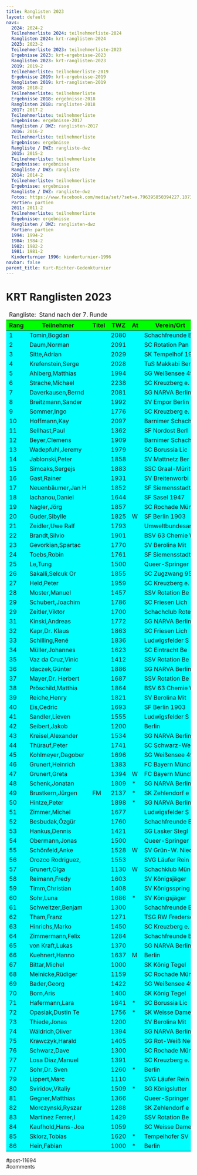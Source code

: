 ```yaml
---
title: Ranglisten 2023 
layout: default
navs:
  2024: 2024-2
  Teilnehmerliste 2024: teilnehmerliste-2024
  Ranglisten 2024: krt-ranglisten-2024
  2023: 2023-2
  Teilnehmerliste 2023: teilnehmerliste-2023
  Ergebnisse 2023: krt-ergebnisse-2023
  Ranglisten 2023: krt-ranglisten-2023
  2019: 2019-2
  Teilnehmerliste: teilnehmerliste-2019
  Ergebnisse 2019: krt-ergebnisse-2019
  Ranglisten 2019: krt-ranglisten-2019
  2018: 2018-2
  Teilnehmerliste: teilnehmerliste
  Ergebnisse 2018: ergebnisse-2018
  Ranglisten 2018: ranglisten-2018
  2017: 2017-2
  Teilnehmerliste: teilnehmerliste
  Ergebnisse: ergebnisse-2017
  Ranglisten / DWZ: ranglisten-2017
  2016: 2016-2
  Teilnehmerliste: teilnehmerliste
  Ergebnisse: ergebnisse
  Rangliste / DWZ: rangliste-dwz
  2015: 2015-2
  Teilnehmerliste: teilnehmerliste
  Ergebnisse: ergebnisse
  Rangliste / DWZ: rangliste
  2014: 2014-2
  Teilnehmerliste: teilnehmerliste
  Ergebnisse: ergebnisse
  Rangliste / DWZ: rangliste-dwz
  Fotos: https://www.facebook.com/media/set/?set=a.796395850394227.1073741841.214119148621903&type=1
  Partien: partien
  2011: 2011-2
  Teilnehmerliste: teilnehmerliste
  Ergebnisse: ergebnisse
  Ranglisten / DWZ: ranglisten-dwz
  Partien: partien
  1994: 1994-2
  1984: 1984-2
  1982: 1982-2
  1981: 1981-2
  Kinderturnier 1996: kinderturnier-1996
navbar: false
parent_title: Kurt-Richter-Gedenkturnier
---
```

<div class="post-11694 page type-page status-publish hentry" id="post-11694">
<h1 class="entry-title">KRT Ranglisten 2023</h1>
<div class="entry-content">
<table class="clean swiss footable">
<thead>
<tr>
<td colspan="13">Rangliste:  Stand nach der 7. Runde</td>
</tr>
<tr bgcolor="#00FF00">
<th>Rang</th>
<th>Teilnehmer</th>
<th>Titel</th>
<th>TWZ</th>
<th>At</th>
<th>Verein/Ort</th>
<th>Land</th>
<th>S</th>
<th>R</th>
<th>V</th>
<th>Punkte</th>
<th>Buchh</th>
<th>SoBerg</th>
</tr>
</thead>
<tbody>
<tr bgcolor="#00FFFF">
<td>1</td>
<td>Tomin,Bogdan</td>
<td></td>
<td>2080</td>
<td></td>
<td>Schachfreunde B</td>
<td>SRB</td>
<td>5</td>
<td>2</td>
<td>0</td>
<td>6.0</td>
<td>34.0</td>
<td>28.50</td>
</tr>
<tr bgcolor="#00FFFF">
<td>2</td>
<td>Daum,Norman</td>
<td></td>
<td>2091</td>
<td></td>
<td>SC Rotation Pan</td>
<td>GER</td>
<td>5</td>
<td>2</td>
<td>0</td>
<td>6.0</td>
<td>31.5</td>
<td>25.75</td>
</tr>
<tr bgcolor="#00FFFF">
<td>3</td>
<td>Sitte,Adrian</td>
<td></td>
<td>2029</td>
<td></td>
<td>SK Tempelhof 19</td>
<td>GER</td>
<td>5</td>
<td>1</td>
<td>1</td>
<td>5.5</td>
<td>31.5</td>
<td>22.50</td>
</tr>
<tr bgcolor="#00FFFF">
<td>4</td>
<td>Krefenstein,Serge</td>
<td></td>
<td>2028</td>
<td></td>
<td>TuS Makkabi Ber</td>
<td>GER</td>
<td>4</td>
<td>3</td>
<td>0</td>
<td>5.5</td>
<td>31.0</td>
<td>23.50</td>
</tr>
<tr bgcolor="#00FFFF">
<td>5</td>
<td>Ahlberg,Matthias</td>
<td></td>
<td>1994</td>
<td></td>
<td>SG Weißensee 49</td>
<td>GER</td>
<td>5</td>
<td>1</td>
<td>1</td>
<td>5.5</td>
<td>29.5</td>
<td>21.25</td>
</tr>
<tr bgcolor="#00FFFF">
<td>6</td>
<td>Strache,Michael</td>
<td></td>
<td>2238</td>
<td></td>
<td>SC Kreuzberg e.</td>
<td>GER</td>
<td>4</td>
<td>2</td>
<td>1</td>
<td>5.0</td>
<td>33.0</td>
<td>22.25</td>
</tr>
<tr bgcolor="#00FFFF">
<td>7</td>
<td>Daverkausen,Bernd</td>
<td></td>
<td>2081</td>
<td></td>
<td>SG NARVA Berlin</td>
<td>GER</td>
<td>3</td>
<td>4</td>
<td>0</td>
<td>5.0</td>
<td>29.5</td>
<td>20.25</td>
</tr>
<tr bgcolor="#00FFFF">
<td>8</td>
<td>Breitzmann,Sander</td>
<td></td>
<td>1992</td>
<td></td>
<td>SV Empor Berlin</td>
<td>GER</td>
<td>3</td>
<td>4</td>
<td>0</td>
<td>5.0</td>
<td>29.0</td>
<td>21.00</td>
</tr>
<tr bgcolor="#00FFFF">
<td>9</td>
<td>Sommer,Ingo</td>
<td></td>
<td>1776</td>
<td></td>
<td>SC Kreuzberg e.</td>
<td>GER</td>
<td>5</td>
<td>0</td>
<td>2</td>
<td>5.0</td>
<td>28.0</td>
<td>16.50</td>
</tr>
<tr bgcolor="#00FFFF">
<td>10</td>
<td>Hoffmann,Kay</td>
<td></td>
<td>2097</td>
<td></td>
<td>Barnimer Schach</td>
<td>GER</td>
<td>3</td>
<td>4</td>
<td>0</td>
<td>5.0</td>
<td>26.0</td>
<td>17.25</td>
</tr>
<tr bgcolor="#00FFFF">
<td>11</td>
<td>Sellhast,Paul</td>
<td></td>
<td>1362</td>
<td></td>
<td>SF Nordost Berl</td>
<td>GER</td>
<td>5</td>
<td>0</td>
<td>2</td>
<td>5.0</td>
<td>24.5</td>
<td>16.50</td>
</tr>
<tr bgcolor="#00FFFF">
<td>12</td>
<td>Beyer,Clemens</td>
<td></td>
<td>1909</td>
<td></td>
<td>Barnimer Schach</td>
<td>GER</td>
<td>4</td>
<td>1</td>
<td>2</td>
<td>4.5</td>
<td>31.0</td>
<td>17.75</td>
</tr>
<tr bgcolor="#00FFFF">
<td>13</td>
<td>Wadepfuhl,Jeremy</td>
<td></td>
<td>1979</td>
<td></td>
<td>SC Borussia Lic</td>
<td>GER</td>
<td>4</td>
<td>1</td>
<td>2</td>
<td>4.5</td>
<td>30.5</td>
<td>17.25</td>
</tr>
<tr bgcolor="#00FFFF">
<td>14</td>
<td>Jablonski,Peter</td>
<td></td>
<td>1858</td>
<td></td>
<td>SV Mattnetz Ber</td>
<td>GER</td>
<td>4</td>
<td>1</td>
<td>2</td>
<td>4.5</td>
<td>28.5</td>
<td>16.25</td>
</tr>
<tr bgcolor="#00FFFF">
<td>15</td>
<td>Simcaks,Sergejs</td>
<td></td>
<td>1883</td>
<td></td>
<td>SSC Graal-Mürit</td>
<td>LAT</td>
<td>4</td>
<td>1</td>
<td>2</td>
<td>4.5</td>
<td>28.5</td>
<td>14.50</td>
</tr>
<tr bgcolor="#00FFFF">
<td>16</td>
<td>Gast,Rainer</td>
<td></td>
<td>1931</td>
<td></td>
<td>SV Breitenworbi</td>
<td>GER</td>
<td>3</td>
<td>3</td>
<td>1</td>
<td>4.5</td>
<td>28.0</td>
<td>17.25</td>
</tr>
<tr bgcolor="#00FFFF">
<td>17</td>
<td>Neuenbäumer,Jan H</td>
<td></td>
<td>1852</td>
<td></td>
<td>SF Siemensstadt</td>
<td>GER</td>
<td>3</td>
<td>3</td>
<td>1</td>
<td>4.5</td>
<td>26.5</td>
<td>15.00</td>
</tr>
<tr bgcolor="#00FFFF">
<td>18</td>
<td>Iachanou,Daniel</td>
<td></td>
<td>1644</td>
<td></td>
<td>SF Sasel 1947</td>
<td>GER</td>
<td>3</td>
<td>3</td>
<td>1</td>
<td>4.5</td>
<td>26.0</td>
<td>15.75</td>
</tr>
<tr bgcolor="#00FFFF">
<td>19</td>
<td>Nagler,Jörg</td>
<td></td>
<td>1857</td>
<td></td>
<td>SC Rochade Münc</td>
<td>GER</td>
<td>4</td>
<td>1</td>
<td>2</td>
<td>4.5</td>
<td>26.0</td>
<td>13.25</td>
</tr>
<tr bgcolor="#00FFFF">
<td>20</td>
<td>Guder,Sibylle</td>
<td></td>
<td>1825</td>
<td>W</td>
<td>SF Berlin 1903</td>
<td>GER</td>
<td>4</td>
<td>1</td>
<td>2</td>
<td>4.5</td>
<td>25.0</td>
<td>13.75</td>
</tr>
<tr bgcolor="#00FFFF">
<td>21</td>
<td>Zeidler,Uwe Ralf</td>
<td></td>
<td>1793</td>
<td></td>
<td>Umweltbundesamt</td>
<td>GER</td>
<td>3</td>
<td>3</td>
<td>1</td>
<td>4.5</td>
<td>20.0</td>
<td>11.50</td>
</tr>
<tr bgcolor="#00FFFF">
<td>22</td>
<td>Brandt,Silvio</td>
<td></td>
<td>1901</td>
<td></td>
<td>BSV 63 Chemie W</td>
<td>GER</td>
<td>3</td>
<td>2</td>
<td>2</td>
<td>4.0</td>
<td>29.5</td>
<td>14.25</td>
</tr>
<tr bgcolor="#00FFFF">
<td>23</td>
<td>Gevorkian,Spartac</td>
<td></td>
<td>1770</td>
<td></td>
<td>SV Berolina Mit</td>
<td>GER</td>
<td>3</td>
<td>2</td>
<td>2</td>
<td>4.0</td>
<td>28.0</td>
<td>14.00</td>
</tr>
<tr bgcolor="#00FFFF">
<td>24</td>
<td>Toebs,Robin</td>
<td></td>
<td>1761</td>
<td></td>
<td>SF Siemensstadt</td>
<td>GER</td>
<td>2</td>
<td>4</td>
<td>1</td>
<td>4.0</td>
<td>27.5</td>
<td>14.00</td>
</tr>
<tr bgcolor="#00FFFF">
<td>25</td>
<td>Le,Tung</td>
<td></td>
<td>1500</td>
<td></td>
<td>Queer-Springer</td>
<td>GER</td>
<td>3</td>
<td>2</td>
<td>2</td>
<td>4.0</td>
<td>26.5</td>
<td>14.00</td>
</tr>
<tr bgcolor="#00FFFF">
<td>26</td>
<td>Sakalli,Selcuk Or</td>
<td></td>
<td>1855</td>
<td></td>
<td>SC Zugzwang 95</td>
<td>TUR</td>
<td>3</td>
<td>2</td>
<td>2</td>
<td>4.0</td>
<td>26.5</td>
<td>12.25</td>
</tr>
<tr bgcolor="#00FFFF">
<td>27</td>
<td>Held,Peter</td>
<td></td>
<td>1959</td>
<td></td>
<td>SC Kreuzberg e.</td>
<td>GER</td>
<td>3</td>
<td>2</td>
<td>2</td>
<td>4.0</td>
<td>26.0</td>
<td>12.75</td>
</tr>
<tr bgcolor="#00FFFF">
<td>28</td>
<td>Moster,Manuel</td>
<td></td>
<td>1457</td>
<td></td>
<td>SSV Rotation Be</td>
<td>GER</td>
<td>4</td>
<td>0</td>
<td>3</td>
<td>4.0</td>
<td>25.5</td>
<td>13.00</td>
</tr>
<tr bgcolor="#00FFFF">
<td>29</td>
<td>Schubert,Joachim</td>
<td></td>
<td>1786</td>
<td></td>
<td>SC Friesen Lich</td>
<td>GER</td>
<td>4</td>
<td>0</td>
<td>3</td>
<td>4.0</td>
<td>24.5</td>
<td>10.50</td>
</tr>
<tr bgcolor="#00FFFF">
<td>29</td>
<td>Zeitler,Viktor</td>
<td></td>
<td>1700</td>
<td></td>
<td>Schachclub Rote</td>
<td>GER</td>
<td>4</td>
<td>0</td>
<td>3</td>
<td>4.0</td>
<td>24.5</td>
<td>10.50</td>
</tr>
<tr bgcolor="#00FFFF">
<td>31</td>
<td>Kinski,Andreas</td>
<td></td>
<td>1772</td>
<td></td>
<td>SG NARVA Berlin</td>
<td>GER</td>
<td>2</td>
<td>4</td>
<td>1</td>
<td>4.0</td>
<td>24.0</td>
<td>12.25</td>
</tr>
<tr bgcolor="#00FFFF">
<td>32</td>
<td>Kapr,Dr. Klaus</td>
<td></td>
<td>1863</td>
<td></td>
<td>SC Friesen Lich</td>
<td>GER</td>
<td>3</td>
<td>2</td>
<td>2</td>
<td>4.0</td>
<td>24.0</td>
<td>12.00</td>
</tr>
<tr bgcolor="#00FFFF">
<td>33</td>
<td>Schilling,René</td>
<td></td>
<td>1836</td>
<td></td>
<td>Ludwigsfelder S</td>
<td>GER</td>
<td>3</td>
<td>2</td>
<td>2</td>
<td>4.0</td>
<td>24.0</td>
<td>11.75</td>
</tr>
<tr bgcolor="#00FFFF">
<td>34</td>
<td>Müller,Johannes</td>
<td></td>
<td>1623</td>
<td></td>
<td>SC Eintracht Be</td>
<td>GER</td>
<td>3</td>
<td>1</td>
<td>3</td>
<td>3.5</td>
<td>28.0</td>
<td>11.25</td>
</tr>
<tr bgcolor="#00FFFF">
<td>35</td>
<td>Vaz da Cruz,Vinic</td>
<td></td>
<td>1412</td>
<td></td>
<td>SSV Rotation Be</td>
<td>GER</td>
<td>3</td>
<td>1</td>
<td>3</td>
<td>3.5</td>
<td>27.0</td>
<td>12.50</td>
</tr>
<tr bgcolor="#00FFFF">
<td>36</td>
<td>Idaczek,Günter</td>
<td></td>
<td>1886</td>
<td></td>
<td>SG NARVA Berlin</td>
<td>GER</td>
<td>2</td>
<td>3</td>
<td>2</td>
<td>3.5</td>
<td>26.5</td>
<td>11.75</td>
</tr>
<tr bgcolor="#00FFFF">
<td>37</td>
<td>Mayer,Dr. Herbert</td>
<td></td>
<td>1687</td>
<td></td>
<td>SSV Rotation Be</td>
<td>GER</td>
<td>2</td>
<td>3</td>
<td>2</td>
<td>3.5</td>
<td>26.5</td>
<td>11.25</td>
</tr>
<tr bgcolor="#00FFFF">
<td>38</td>
<td>Pröschild,Matthia</td>
<td></td>
<td>1864</td>
<td></td>
<td>BSV 63 Chemie W</td>
<td>GER</td>
<td>2</td>
<td>3</td>
<td>2</td>
<td>3.5</td>
<td>25.5</td>
<td>10.50</td>
</tr>
<tr bgcolor="#00FFFF">
<td>39</td>
<td>Reiche,Henry</td>
<td></td>
<td>1821</td>
<td></td>
<td>SV Berolina Mit</td>
<td>GER</td>
<td>3</td>
<td>1</td>
<td>3</td>
<td>3.5</td>
<td>25.5</td>
<td>9.25</td>
</tr>
<tr bgcolor="#00FFFF">
<td>40</td>
<td>Eis,Cedric</td>
<td></td>
<td>1693</td>
<td></td>
<td>SF Berlin 1903</td>
<td>GER</td>
<td>3</td>
<td>1</td>
<td>3</td>
<td>3.5</td>
<td>24.5</td>
<td>10.25</td>
</tr>
<tr bgcolor="#00FFFF">
<td>41</td>
<td>Sandler,Lieven</td>
<td></td>
<td>1555</td>
<td></td>
<td>Ludwigsfelder S</td>
<td>GER</td>
<td>3</td>
<td>1</td>
<td>3</td>
<td>3.5</td>
<td>23.5</td>
<td>7.75</td>
</tr>
<tr bgcolor="#00FFFF">
<td>42</td>
<td>Seibert,Jakob</td>
<td></td>
<td>1200</td>
<td></td>
<td>Berlin</td>
<td></td>
<td>3</td>
<td>1</td>
<td>3</td>
<td>3.5</td>
<td>23.0</td>
<td>10.75</td>
</tr>
<tr bgcolor="#00FFFF">
<td>43</td>
<td>Kreisel,Alexander</td>
<td></td>
<td>1534</td>
<td></td>
<td>SG NARVA Berlin</td>
<td>GER</td>
<td>3</td>
<td>1</td>
<td>3</td>
<td>3.5</td>
<td>23.0</td>
<td>8.00</td>
</tr>
<tr bgcolor="#00FFFF">
<td>44</td>
<td>Thürauf,Peter</td>
<td></td>
<td>1741</td>
<td></td>
<td>SC Schwarz-Weiß</td>
<td>GER</td>
<td>3</td>
<td>1</td>
<td>3</td>
<td>3.5</td>
<td>22.0</td>
<td>10.75</td>
</tr>
<tr bgcolor="#00FFFF">
<td>45</td>
<td>Kohlmeyer,Dagober</td>
<td></td>
<td>1696</td>
<td></td>
<td>SG Weißensee 49</td>
<td>GER</td>
<td>2</td>
<td>3</td>
<td>2</td>
<td>3.5</td>
<td>22.0</td>
<td>8.25</td>
</tr>
<tr bgcolor="#00FFFF">
<td>46</td>
<td>Grunert,Heinrich</td>
<td></td>
<td>1383</td>
<td></td>
<td>FC Bayern Münch</td>
<td>GER</td>
<td>3</td>
<td>1</td>
<td>1</td>
<td>3.5</td>
<td>21.5</td>
<td>9.25</td>
</tr>
<tr bgcolor="#00FFFF">
<td>47</td>
<td>Grunert,Greta</td>
<td></td>
<td>1394</td>
<td>W</td>
<td>FC Bayern Münch</td>
<td>GER</td>
<td>3</td>
<td>1</td>
<td>1</td>
<td>3.5</td>
<td>21.0</td>
<td>8.75</td>
</tr>
<tr bgcolor="#00FFFF">
<td>48</td>
<td>Schenk,Jonatan</td>
<td></td>
<td>1809</td>
<td>*</td>
<td>SG NARVA Berlin</td>
<td>GER</td>
<td>3</td>
<td>0</td>
<td>1</td>
<td>3.0</td>
<td>30.5</td>
<td>12.50</td>
</tr>
<tr bgcolor="#00FFFF">
<td>49</td>
<td>Brustkern,Jürgen</td>
<td>FM</td>
<td>2137</td>
<td>*</td>
<td>SK Zehlendorf e</td>
<td>GER</td>
<td>3</td>
<td>0</td>
<td>1</td>
<td>3.0</td>
<td>30.5</td>
<td>11.50</td>
</tr>
<tr bgcolor="#00FFFF">
<td>50</td>
<td>Hintze,Peter</td>
<td></td>
<td>1898</td>
<td>*</td>
<td>SG NARVA Berlin</td>
<td>GER</td>
<td>2</td>
<td>2</td>
<td>1</td>
<td>3.0</td>
<td>28.5</td>
<td>10.00</td>
</tr>
<tr bgcolor="#00FFFF">
<td>51</td>
<td>Zimmer,Michel</td>
<td></td>
<td>1677</td>
<td></td>
<td>Ludwigsfelder S</td>
<td>GER</td>
<td>2</td>
<td>2</td>
<td>3</td>
<td>3.0</td>
<td>26.5</td>
<td>9.75</td>
</tr>
<tr bgcolor="#00FFFF">
<td>52</td>
<td>Besbudak,Özgür</td>
<td></td>
<td>1760</td>
<td></td>
<td>Schachfreunde B</td>
<td>TUR</td>
<td>2</td>
<td>2</td>
<td>3</td>
<td>3.0</td>
<td>26.0</td>
<td>9.50</td>
</tr>
<tr bgcolor="#00FFFF">
<td>53</td>
<td>Hankus,Dennis</td>
<td></td>
<td>1421</td>
<td></td>
<td>SG Lasker Stegl</td>
<td>GER</td>
<td>1</td>
<td>4</td>
<td>2</td>
<td>3.0</td>
<td>24.5</td>
<td>9.25</td>
</tr>
<tr bgcolor="#00FFFF">
<td>54</td>
<td>Obermann,Jonas</td>
<td></td>
<td>1500</td>
<td></td>
<td>Queer-Springer</td>
<td></td>
<td>2</td>
<td>2</td>
<td>3</td>
<td>3.0</td>
<td>23.5</td>
<td>8.25</td>
</tr>
<tr bgcolor="#00FFFF">
<td>55</td>
<td>Schönfeld,Anke</td>
<td></td>
<td>1528</td>
<td>W</td>
<td>SV Grün-W. Nied</td>
<td>GER</td>
<td>3</td>
<td>0</td>
<td>4</td>
<td>3.0</td>
<td>23.0</td>
<td>6.00</td>
</tr>
<tr bgcolor="#00FFFF">
<td>56</td>
<td>Orozco Rodriguez,</td>
<td></td>
<td>1553</td>
<td></td>
<td>SVG Läufer Rein</td>
<td>GER</td>
<td>2</td>
<td>2</td>
<td>2</td>
<td>3.0</td>
<td>22.0</td>
<td>7.25</td>
</tr>
<tr bgcolor="#00FFFF">
<td>57</td>
<td>Grunert,Olga</td>
<td></td>
<td>1130</td>
<td>W</td>
<td>Schachklub Münc</td>
<td>GER</td>
<td>3</td>
<td>0</td>
<td>2</td>
<td>3.0</td>
<td>21.5</td>
<td>6.50</td>
</tr>
<tr bgcolor="#00FFFF">
<td>58</td>
<td>Reimann,Fredy</td>
<td></td>
<td>1603</td>
<td></td>
<td>SV Königsjäger</td>
<td>GER</td>
<td>3</td>
<td>0</td>
<td>4</td>
<td>3.0</td>
<td>20.5</td>
<td>4.50</td>
</tr>
<tr bgcolor="#00FFFF">
<td>59</td>
<td>Timm,Christian</td>
<td></td>
<td>1408</td>
<td></td>
<td>SV Königsspring</td>
<td>GER</td>
<td>2</td>
<td>2</td>
<td>3</td>
<td>3.0</td>
<td>19.5</td>
<td>6.50</td>
</tr>
<tr bgcolor="#00FFFF">
<td>60</td>
<td>Sohr,Luna</td>
<td></td>
<td>1686</td>
<td>*</td>
<td>SV Königsjäger</td>
<td>GER</td>
<td>2</td>
<td>1</td>
<td>2</td>
<td>2.5</td>
<td>27.0</td>
<td>8.75</td>
</tr>
<tr bgcolor="#00FFFF">
<td>61</td>
<td>Schweitzer,Benjam</td>
<td></td>
<td>1300</td>
<td></td>
<td>Schachfreunde B</td>
<td>GER</td>
<td>1</td>
<td>3</td>
<td>3</td>
<td>2.5</td>
<td>24.5</td>
<td>8.00</td>
</tr>
<tr bgcolor="#00FFFF">
<td>62</td>
<td>Tham,Franz</td>
<td></td>
<td>1271</td>
<td></td>
<td>TSG RW Fredersd</td>
<td>GER</td>
<td>2</td>
<td>1</td>
<td>4</td>
<td>2.5</td>
<td>24.5</td>
<td>7.75</td>
</tr>
<tr bgcolor="#00FFFF">
<td>63</td>
<td>Hinrichs,Marko</td>
<td></td>
<td>1450</td>
<td></td>
<td>SC Kreuzberg e.</td>
<td>GER</td>
<td>2</td>
<td>1</td>
<td>4</td>
<td>2.5</td>
<td>24.0</td>
<td>7.00</td>
</tr>
<tr bgcolor="#00FFFF">
<td>64</td>
<td>Zimmermann,Felix</td>
<td></td>
<td>1284</td>
<td></td>
<td>Schachfreunde B</td>
<td>GER</td>
<td>2</td>
<td>1</td>
<td>4</td>
<td>2.5</td>
<td>23.5</td>
<td>6.00</td>
</tr>
<tr bgcolor="#00FFFF">
<td>65</td>
<td>von Kraft,Lukas</td>
<td></td>
<td>1370</td>
<td></td>
<td>SG NARVA Berlin</td>
<td>GER</td>
<td>2</td>
<td>1</td>
<td>4</td>
<td>2.5</td>
<td>23.0</td>
<td>4.75</td>
</tr>
<tr bgcolor="#00FFFF">
<td>66</td>
<td>Kuehnert,Hanno</td>
<td></td>
<td>1637</td>
<td>M</td>
<td>Berlin</td>
<td>GER</td>
<td>2</td>
<td>1</td>
<td>4</td>
<td>2.5</td>
<td>21.5</td>
<td>6.25</td>
</tr>
<tr bgcolor="#00FFFF">
<td>67</td>
<td>Bittar,Michel</td>
<td></td>
<td>1000</td>
<td></td>
<td>SK König Tegel</td>
<td>–</td>
<td>2</td>
<td>1</td>
<td>4</td>
<td>2.5</td>
<td>20.0</td>
<td>4.75</td>
</tr>
<tr bgcolor="#00FFFF">
<td>68</td>
<td>Meinicke,Rüdiger</td>
<td></td>
<td>1159</td>
<td></td>
<td>SC Rochade Münc</td>
<td>GER</td>
<td>1</td>
<td>3</td>
<td>3</td>
<td>2.5</td>
<td>19.0</td>
<td>5.50</td>
</tr>
<tr bgcolor="#00FFFF">
<td>69</td>
<td>Bader,Georg</td>
<td></td>
<td>1422</td>
<td></td>
<td>SG Weißensee 49</td>
<td>GER</td>
<td>2</td>
<td>1</td>
<td>4</td>
<td>2.5</td>
<td>18.5</td>
<td>3.75</td>
</tr>
<tr bgcolor="#00FFFF">
<td>70</td>
<td>Born,Aris</td>
<td></td>
<td>1400</td>
<td></td>
<td>SK König Tegel</td>
<td>–</td>
<td>2</td>
<td>1</td>
<td>4</td>
<td>2.5</td>
<td>17.5</td>
<td>3.00</td>
</tr>
<tr bgcolor="#00FFFF">
<td>71</td>
<td>Hafermann,Lara</td>
<td></td>
<td>1641</td>
<td>*</td>
<td>SC Borussia Lic</td>
<td>GER</td>
<td>2</td>
<td>0</td>
<td>4</td>
<td>2.0</td>
<td>23.5</td>
<td>3.00</td>
</tr>
<tr bgcolor="#00FFFF">
<td>72</td>
<td>Opasiak,Dustin Te</td>
<td></td>
<td>1756</td>
<td>*</td>
<td>SK Weisse Dame</td>
<td>POL</td>
<td>2</td>
<td>0</td>
<td>4</td>
<td>2.0</td>
<td>22.5</td>
<td>4.00</td>
</tr>
<tr bgcolor="#00FFFF">
<td>73</td>
<td>Thiede,Jonas</td>
<td></td>
<td>1200</td>
<td></td>
<td>SV Berolina Mit</td>
<td>GER</td>
<td>1</td>
<td>2</td>
<td>4</td>
<td>2.0</td>
<td>21.0</td>
<td>4.00</td>
</tr>
<tr bgcolor="#00FFFF">
<td>74</td>
<td>Wäldrich,Oliver</td>
<td></td>
<td>1394</td>
<td></td>
<td>SG NARVA Berlin</td>
<td>GER</td>
<td>2</td>
<td>0</td>
<td>5</td>
<td>2.0</td>
<td>21.0</td>
<td>2.50</td>
</tr>
<tr bgcolor="#00FFFF">
<td>75</td>
<td>Krawczyk,Harald</td>
<td></td>
<td>1405</td>
<td></td>
<td>SG Rot-Weiß Neu</td>
<td>GER</td>
<td>1</td>
<td>2</td>
<td>4</td>
<td>2.0</td>
<td>20.5</td>
<td>3.00</td>
</tr>
<tr bgcolor="#00FFFF">
<td>76</td>
<td>Schwarz,Dave</td>
<td></td>
<td>1300</td>
<td></td>
<td>SC Rochade Münc</td>
<td>GER</td>
<td>2</td>
<td>0</td>
<td>5</td>
<td>2.0</td>
<td>20.0</td>
<td>2.50</td>
</tr>
<tr bgcolor="#00FFFF">
<td>77</td>
<td>Losa Diaz,Manuel</td>
<td></td>
<td>1391</td>
<td></td>
<td>SC Kreuzberg e.</td>
<td>GER</td>
<td>1</td>
<td>1</td>
<td>5</td>
<td>1.5</td>
<td>21.5</td>
<td>4.25</td>
</tr>
<tr bgcolor="#00FFFF">
<td>77</td>
<td>Sohr,Dr. Sven</td>
<td></td>
<td>1260</td>
<td>*</td>
<td>Berlin</td>
<td>GER</td>
<td>1</td>
<td>1</td>
<td>3</td>
<td>1.5</td>
<td>21.5</td>
<td>4.25</td>
</tr>
<tr bgcolor="#00FFFF">
<td>79</td>
<td>Lippert,Marc</td>
<td></td>
<td>1110</td>
<td></td>
<td>SVG Läufer Rein</td>
<td>GER</td>
<td>1</td>
<td>1</td>
<td>4</td>
<td>1.5</td>
<td>21.5</td>
<td>2.00</td>
</tr>
<tr bgcolor="#00FFFF">
<td>80</td>
<td>Sviridov,Vitaliy</td>
<td></td>
<td>1509</td>
<td>*</td>
<td>SG Königslutter</td>
<td>GER</td>
<td>1</td>
<td>1</td>
<td>3</td>
<td>1.5</td>
<td>20.5</td>
<td>2.75</td>
</tr>
<tr bgcolor="#00FFFF">
<td>81</td>
<td>Gegner,Matthias</td>
<td></td>
<td>1366</td>
<td></td>
<td>Queer-Springer</td>
<td>GER</td>
<td>1</td>
<td>1</td>
<td>5</td>
<td>1.5</td>
<td>17.5</td>
<td>3.25</td>
</tr>
<tr bgcolor="#00FFFF">
<td>82</td>
<td>Morczynski,Ryszar</td>
<td></td>
<td>1288</td>
<td></td>
<td>SK Zehlendorf e</td>
<td>GER</td>
<td>1</td>
<td>1</td>
<td>5</td>
<td>1.5</td>
<td>17.5</td>
<td>1.50</td>
</tr>
<tr bgcolor="#00FFFF">
<td>83</td>
<td>Martinez Ferrer,I</td>
<td></td>
<td>1429</td>
<td></td>
<td>SSV Rotation Be</td>
<td>GER</td>
<td>0</td>
<td>2</td>
<td>5</td>
<td>1.0</td>
<td>20.0</td>
<td>2.50</td>
</tr>
<tr bgcolor="#00FFFF">
<td>84</td>
<td>Kaufhold,Hans-Joa</td>
<td></td>
<td>1059</td>
<td></td>
<td>SC Weisse Dame</td>
<td>GER</td>
<td>1</td>
<td>0</td>
<td>6</td>
<td>1.0</td>
<td>17.0</td>
<td>1.00</td>
</tr>
<tr bgcolor="#00FFFF">
<td>85</td>
<td>Sklorz,Tobias</td>
<td></td>
<td>1620</td>
<td>*</td>
<td>Tempelhofer SV</td>
<td>GER</td>
<td>0</td>
<td>0</td>
<td>4</td>
<td>0.0</td>
<td>20.0</td>
<td>0.00</td>
</tr>
<tr bgcolor="#00FFFF">
<td>86</td>
<td>Hein,Fabian</td>
<td></td>
<td>1000</td>
<td>*</td>
<td>Berlin</td>
<td></td>
<td>0</td>
<td>0</td>
<td>6</td>
<td>0.0</td>
<td>13.5</td>
<td>0.00</td>
</tr>
</tbody>
</table>
</div><!-- .entry-content -->
</div> #post-11694 
<div id="comments">
</div> #comments 
